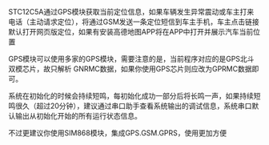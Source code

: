 STC12C5A通过GPS模块获取当前定位信息，如果车辆发生异常震动或车主打来电话（主动请求定位），将通过GSM发送一条定位短信到车主手机，车主点击链接默认打开网页版定位，如果有安装高德地图APP将在APP中打开并展示汽车当前位置

GPS模块可以使用多家的GPS模块，需要注意的是，当前程序对应的是GPS北斗双模芯片，故只解析 GNRMC数据，如果你使用GPS芯片则应改为GPRMC数据即可。


系统在初始化的时候会持续短鸣，每初始化成功一部分后将长鸣一声，如果持续短鸣很久（超过20分钟），建议通过串口助手查看系统输出的调试信息，系统串口默认输出从初始化开始的所有运行状态信息。

不过更建议你使用SIM868模块，集成GPS.GSM.GPRS，使用更加方便
